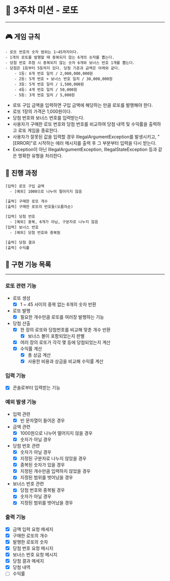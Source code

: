 # 🤑 3주차 미션 - 로또

---

## 🎮 게임 규칙

```
- 로또 번호의 숫자 범위는 1~45까지이다.
- 1개의 로또를 발행할 때 중복되지 않는 6개의 숫자를 뽑는다.
- 당첨 번호 추첨 시 중복되지 않는 숫자 6개와 보너스 번호 1개를 뽑는다.
- 당첨은 1등부터 5등까지 있다. 당첨 기준과 금액은 아래와 같다.
    - 1등: 6개 번호 일치 / 2,000,000,000원
    - 2등: 5개 번호 + 보너스 번호 일치 / 30,000,000원
    - 3등: 5개 번호 일치 / 1,500,000원
    - 4등: 4개 번호 일치 / 50,000원
    - 5등: 3개 번호 일치 / 5,000원
```

- 로또 구입 금액을 입력하면 구입 금액에 해당하는 만큼 로또를 발행해야 한다.
- 로또 1장의 가격은 1,000원이다.
- 당첨 번호와 보너스 번호를 입력받는다.
- 사용자가 구매한 로또 번호와 당첨 번호를 비교하여 당첨 내역 및 수익률을 출력하고 로또 게임을 종료한다.
- 사용자가 잘못된 값을 입력할 경우 IllegalArgumentException를 발생시키고, "[ERROR]"로 시작하는 에러 메시지를 출력 후 그 부분부터 입력을 다시 받는다.
- Exception이 아닌 IllegalArgumentException, IllegalStateException 등과 같은 명확한 유형을 처리한다.

## 💽 진행 과정

```
[입력] 로또 구입 금액
  - [예외] 1000으로 나누어 떨어지지 않음
  
[출력] 구매한 로또 개수
[출력] 구매한 로또의 번호들(오름차순)

[입력] 당첨 번호
  - [예외] 중복, 6개가 아님, 구분자로 나누지 않음
[입력] 보너스 번호
  - [예외] 당첨 번호와 중복됨
 
[출력] 당첨 결과
[출력] 수익률
```

## 🚀 구현 기능 목록

---

### 로또 관련 기능

- 로또 생성
    - [x] 1 ~ 45 사이의 중복 없는 6개의 숫자 반환
- 로또 발행
    - [x] 필요한 개수만큼 로또를 여러장 발행하는 기능
- 당첨 산출
    - [x] 한 장의 로또와 당첨번호를 비교해 맞춘 개수 반환
        - [x] 보너스 볼이 포함되었는지 판별
    - [x] 여러 장의 로또가 각각 몇 등에 당첨되었는지 계산
    - [x] 수익률 계산
        - [x] 총 상금 계산
        - [x] 사용한 비용과 상금을 비교해 수익률 계산

### 입력 기능

- [x] 콘솔로부터 입력받는 기능

### 예외 발생 기능

- 입력 관련
    - [x] 빈 문자열이 들어온 경우

- 금액 관련
    - [x] 1000원으로 나누어 떨어지지 않을 경우
    - [x] 숫자가 아닐 경우

- 당첨 번호 관련
    - [x] 숫자가 아닐 경우
    - [x] 지정된 구분자로 나누지 않았을 경우
    - [x] 중복된 숫자가 있을 경우
    - [x] 지정된 개수만큼 입력하지 않았을 경우
    - [x] 지정된 범위를 벗어났을 경우

- 보너스 번호 관련
    - [x] 당첨 번호와 중복될 경우
    - [x] 숫자가 아닐 경우
    - [x] 지정된 범위를 벗어났을 경우

### 출력 기능

- [x] 금액 입력 요청 메세지
- [x] 구매한 로또의 개수
- [x] 발행한 로또의 숫자
- [x] 당첨 번호 요청 메시지
- [x] 보너스 번호 요청 메시지
- [x] 당첨 결과 메세지
- [x] 당첨 내역
- [ ] 수익률